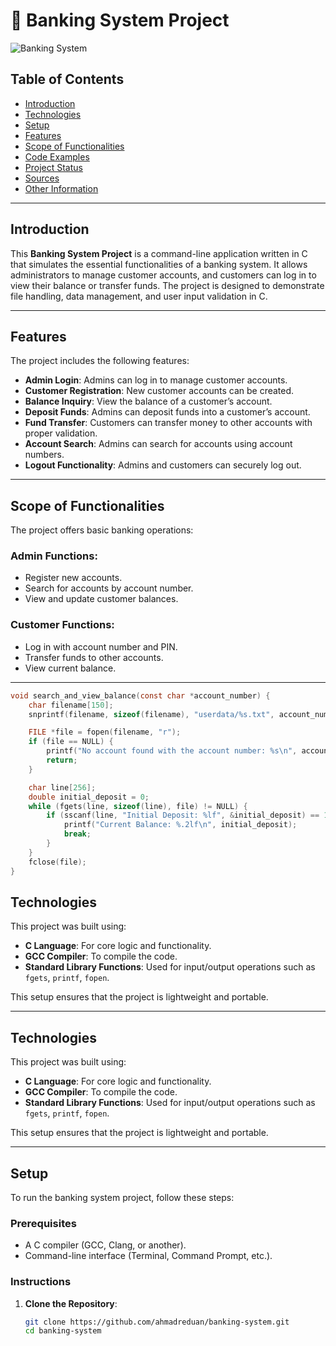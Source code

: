 # 🏦 Banking System Project

![Banking System](https://vunetsystems.com/wp-content/uploads/2023/12/IMG-32-1.png)

## Table of Contents

- [Introduction](#introduction)
- [Technologies](#technologies)
- [Setup](#setup)
- [Features](#features)
- [Scope of Functionalities](#scope-of-functionalities)
- [Code Examples](#code-examples)
- [Project Status](#project-status)
- [Sources](#sources)
- [Other Information](#other-information)

---

## Introduction

This **Banking System Project** is a command-line application written in C that simulates the essential functionalities of a banking system. It allows administrators to manage customer accounts, and customers can log in to view their balance or transfer funds. The project is designed to demonstrate file handling, data management, and user input validation in C.

---

## Features

The project includes the following features:

- **Admin Login**: Admins can log in to manage customer accounts.
- **Customer Registration**: New customer accounts can be created.
- **Balance Inquiry**: View the balance of a customer’s account.
- **Deposit Funds**: Admins can deposit funds into a customer’s account.
- **Fund Transfer**: Customers can transfer money to other accounts with proper validation.
- **Account Search**: Admins can search for accounts using account numbers.
- **Logout Functionality**: Admins and customers can securely log out.

---

## Scope of Functionalities

The project offers basic banking operations:

### Admin Functions:
- Register new accounts.
- Search for accounts by account number.
- View and update customer balances.

### Customer Functions:
- Log in with account number and PIN.
- Transfer funds to other accounts.
- View current balance.

---

```c
void search_and_view_balance(const char *account_number) {
    char filename[150];
    snprintf(filename, sizeof(filename), "userdata/%s.txt", account_number);

    FILE *file = fopen(filename, "r");
    if (file == NULL) {
        printf("No account found with the account number: %s\n", account_number);
        return;
    }

    char line[256];
    double initial_deposit = 0;
    while (fgets(line, sizeof(line), file) != NULL) {
        if (sscanf(line, "Initial Deposit: %lf", &initial_deposit) == 1) {
            printf("Current Balance: %.2lf\n", initial_deposit);
            break;
        }
    }
    fclose(file);
}
```

## Technologies

This project was built using:

- **C Language**: For core logic and functionality.
- **GCC Compiler**: To compile the code.
- **Standard Library Functions**: Used for input/output operations such as `fgets`, `printf`, `fopen`.

This setup ensures that the project is lightweight and portable.

---


## Technologies

This project was built using:

- **C Language**: For core logic and functionality.
- **GCC Compiler**: To compile the code.
- **Standard Library Functions**: Used for input/output operations such as `fgets`, `printf`, `fopen`.

This setup ensures that the project is lightweight and portable.

---

## Setup

To run the banking system project, follow these steps:

### Prerequisites

- A C compiler (GCC, Clang, or another).
- Command-line interface (Terminal, Command Prompt, etc.).

### Instructions

1. **Clone the Repository**:

   ```bash
   git clone https://github.com/ahmadreduan/banking-system.git
   cd banking-system
